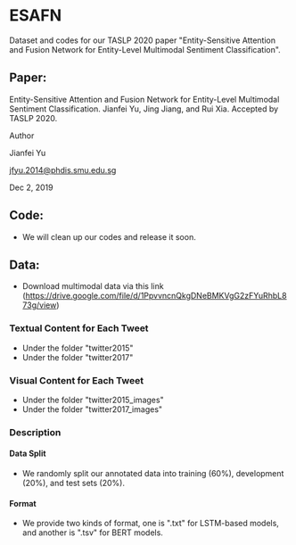 # ESAFN
Dataset and codes for our TASLP 2020 paper "Entity-Sensitive Attention and Fusion Network for Entity-Level Multimodal Sentiment Classification".

## Paper:
Entity-Sensitive Attention and Fusion Network for Entity-Level Multimodal Sentiment Classification. Jianfei Yu, Jing Jiang, and Rui Xia. Accepted by TASLP 2020.

Author

Jianfei Yu

jfyu.2014@phdis.smu.edu.sg

Dec 2, 2019

## Code:
- We will clean up our codes and release it soon.

## Data:
- Download multimodal data via this link (https://drive.google.com/file/d/1PpvvncnQkgDNeBMKVgG2zFYuRhbL873g/view)

### Textual Content for Each Tweet

* Under the folder "twitter2015"
* Under the folder "twitter2017"

### Visual Content for Each Tweet

* Under the folder "twitter2015_images"
* Under the folder "twitter2017_images"

### Description

#### Data Split

* We randomly split our annotated data into training (60%), development (20%), and test sets (20%).

#### Format

* We provide two kinds of format, one is ".txt" for LSTM-based models, and another is ".tsv" for BERT models.
